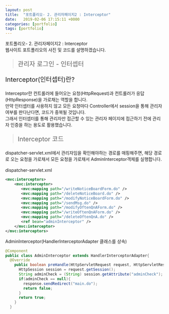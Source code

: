 ```yaml
---
layout: post
title:  "포트폴리오- 2. 관리자페이지2 : Interceptor"
date:   2019-02-06 17:15:11 +0000
categories: [portfolio]
tags: [portfolio]
---
```

<style>
img{
  border : 1px solid #ededed;
}
.title{
  font-size : 20px;
}
</style>
포트폴리오- 2. 관리자페이지2 : Interceptor
<br>
웹사이트 포트폴리오의 사진 및 코드를 설명하겠습니다.

><p class="title">관리자 로그인 - 인터셉터</p>

<p class="title">Interceptor(인터셉터)란?</p>
Interceptor란 컨트롤러에 들어오는 요청(HttpRequest)과 컨트롤러가 응답(HttpResponse)을 가로채는 역할을 합니다.
<br>
만약 인터셉터를 사용하지 않고 모든 요청마다 Controller에서 session을 통해 관리자 여부를 판다난다면, 코드가 중복될 것입니다. <br>
그래서 인터셉터를 통해 관리자만 접근할 수 있는 관리자 페이지에 접근하기 전에 관리자 인증을 하는 용도로 활용했습니다.

><p class="title">Interceptor 코드</p>

dispatcher-servlet.xml에서 관리자임을 확인해야하는 경로를 매핑해주면, 해당 경로로 오는 요청을 가로채서
모든 요청을 가로채서 AdminInterceptor객체를 실행합니다.
<br><br>
dispatcher-servlet.xml
```xml
<mvc:interceptors>
	<mvc:interceptor>
	   <mvc:mapping path="/writeNoticeBoardForm.do" />
	   <mvc:mapping path="/deleteNoticeBoard.do" />
	   <mvc:mapping path="/modifyNoticeBoardForm.do" />
	   <mvc:mapping path="/sendMsg.do" />
	   <mvc:mapping path="/modifyOftenQnAForm.do" />
	   <mvc:mapping path="/writeOftenQnAForm.do" />
	   <mvc:mapping path="/deleteOftenQnA.do" />
	   <ref bean="adminInterceptor" />
	</mvc:interceptor>
</mvc:interceptors>
```
AdminInterceptor(HandlerInterceptorAdapter 클래스를 상속)
```java
@Component
public class AdminInterceptor extends HandlerInterceptorAdapter{
  @Override
    public boolean preHandle(HttpServletRequest request, HttpServletResponse response, Object handler) throws Exception {
      HttpSession session = request.getSession();
      String adminCheck = (String) session.getAttribute("adminCheck");
      if(adminCheck == null){
        response.sendRedirect("main.do");
        return false;
      }
      return true;
    }
  }
```
